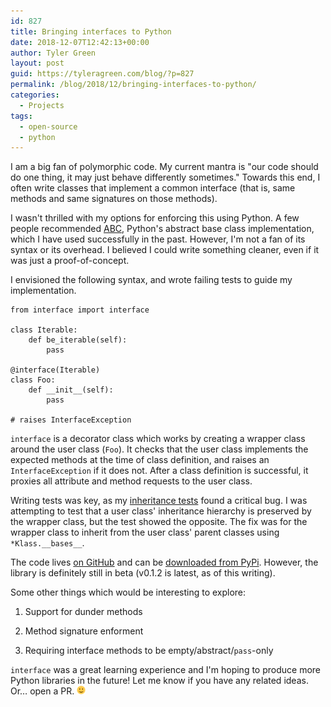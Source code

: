 ```yaml
---
id: 827
title: Bringing interfaces to Python
date: 2018-12-07T12:42:13+00:00
author: Tyler Green
layout: post
guid: https://tyleragreen.com/blog/?p=827
permalink: /blog/2018/12/bringing-interfaces-to-python/
categories:
  - Projects
tags:
  - open-source
  - python
---
```

I am a big fan of polymorphic code. My current mantra is "our code should do one thing, it may just behave differently sometimes." Towards this end, I often write classes that implement a common interface (that is, same methods and same signatures on those methods).

I wasn't thrilled with my options for enforcing this using Python. A few people recommended [ABC](https://docs.python.org/3.7/library/abc.html), Python's abstract base class implementation, which I have used successfully in the past. However, I'm not a fan of its syntax or its overhead. I believed I could write something cleaner, even if it was just a proof-of-concept.

I envisioned the following syntax, and wrote failing tests to guide my implementation.

```
from interface import interface

class Iterable:
    def be_iterable(self):
        pass

@interface(Iterable)
class Foo:
    def __init__(self):
        pass

# raises InterfaceException
```

`interface` is a decorator class which works by creating a wrapper class around the user class (`Foo`). It checks that the user class implements the expected methods at the time of class definition, and raises an `InterfaceException` if it does not. After a class definition is successful, it proxies all attribute and method requests to the user class.

Writing tests was key, as my [inheritance tests](https://github.com/tyleragreen/python-interfaces/blob/master/tests/test_inheritance.py) found a critical bug. I was attempting to test that a user class' inheritance hierarchy is preserved by the wrapper class, but the test showed the opposite. The fix was for the wrapper class to inherit from the user class' parent classes using `*Klass.__bases__`. 

The code lives <a href="https://github.com/tyleragreen/python-interfaces" rel="noopener" target="_blank">on GitHub</a> and can be <a href="https://pypi.org/project/python-interfaces/" rel="noopener" target="_blank">downloaded from PyPi</a>. However, the library is definitely still in beta (v0.1.2 is latest, as of this writing).

Some other things which would be interesting to explore:
  
1. Support for dunder methods
  
2. Method signature enforment
  
3. Requiring interface methods to be empty/abstract/`pass`-only

`interface` was a great learning experience and I'm hoping to produce more Python libraries in the future! Let me know if you have any related ideas. Or&#8230; open a PR. <img src="/assets/img/2018-12-07/simple-smile.png" alt=":)" style="height: 1em; max-height: 1em;" />
